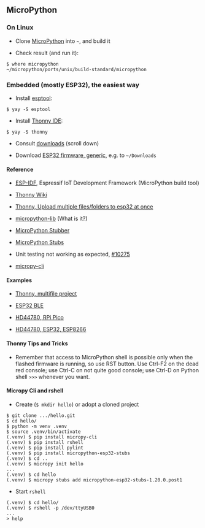## MicroPython

### On Linux

- Clone [MicroPython](https://github.com/micropython/micropython) into `~`, and build it

- Check result (and run it):
```
$ where micropython
~/micropython/ports/unix/build-standard/micropython
```

### Embedded (mostly ESP32), the easiest way 

- Install [esptool](https://github.com/espressif/esptool):
```
$ yay -S esptool
```
- Install [Thonny IDE](https://linuxhint.com/micropython-esp32-thonny-ide/):
```
$ yay -S thonny
```
- Consult [downloads](https://micropython.org/download/) (scroll down)

- Download [ESP32 firmware, generic](https://micropython.org/download/esp32/), e.g. to `~/Downloads`

#### Reference

- [ESP-IDF](https://www.espressif.com/en/products/sdks/esp-idf), Espressif IoT Development Framework (MicroPython build tool)

- [Thonny Wiki](https://github.com/thonny/thonny/wiki)

- [Thonny, Upload multiple files/folders to esp32 at once](https://groups.google.com/g/thonny/c/7gyz0THi22M?pli=1)

- [micropython-lib](https://pypi.org/user/micropython-lib/) (What is it?)

- [MicroPython Stubber](https://github.com/Josverl/micropython-stubber)

- [MicroPython Stubs](https://github.com/Josverl/micropython-stubs)

- Unit testing not working as expected, [#10275](https://github.com/orgs/micropython/discussions/10275)

- [micropy-cli](https://www.agilepartner.net/en/micropython-esp8266-and-vscode/)

#### Examples

- [Thonny, multifile project](https://techexplorations.com/guides/esp32/micropython-with-the-esp32/14-micropython-programming-with-files/)

- [ESP32 BLE](https://techtotinker.com/2021/08/025-esp32-micropython-esp32-bluetooth-low-energy/)

- [HD44780, RPi Pico](https://raphaelkabo.com/blog/pi-pico-hd44780/)

- [HD44780, ESP32, ESP8266](https://microcontrollerslab.com/i2c-lcd-esp32-esp8266-micropython-tutorial/)

#### Thonny Tips and Tricks

- Remember that access to MicroPython shell is possible only when the flashed firmware is running, so use RST button.
Use Ctrl-F2 on the dead red console; use Ctrl-C on not quite good console; use Ctrl-D on Python shell `>>>` whenever you want.

#### Micropy Cli and rshell

- Create (`$ mkdir hello`) or adopt a cloned project
```
$ git clone .../hello.git
$ cd hello/
$ python -m venv .venv
$ source .venv/bin/activate
(.venv) $ pip install micropy-cli
(.venv) $ pip install rshell
(.venv) $ pip install pylint
(.venv) $ pip install micropython-esp32-stubs
(.venv) $ cd ..
(.venv) $ micropy init hello
...
(.venv) $ cd hello
(.venv) $ micropy stubs add micropython-esp32-stubs-1.20.0.post1
```
- Start `rshell`
```
(.venv) $ cd hello/
(.venv) $ rshell -p /dev/ttyUSB0
...
> help
```

